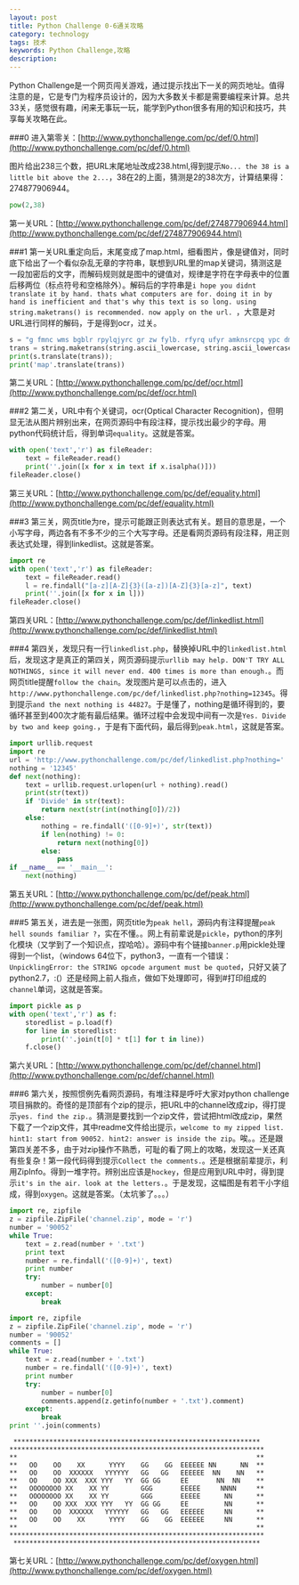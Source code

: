 ```yaml
---
layout: post
title: Python Challenge 0-6通关攻略
category: technology
tags: 技术
keywords: Python Challenge,攻略
description:
---
```

Python Challenge是一个网页闯关游戏，通过提示找出下一关的网页地址。值得注意的是，它是专门为程序员设计的，因为大多数关卡都是需要编程来计算。总共33关，感觉很有趣，闲来无事玩一玩，能学到Python很多有用的知识和技巧，共享每关攻略在此。

###0
进入第零关：[http://www.pythonchallenge.com/pc/def/0.html](http://www.pythonchallenge.com/pc/def/0.html)

图片给出238三个数，把URL末尾地址改成238.html,得到提示`No... the 38 is a little bit above the 2...`，38在2的上面，猜测是2的38次方，计算结果得：274877906944。

```python
pow(2,38)
```

第一关URL：[http://www.pythonchallenge.com/pc/def/274877906944.html](http://www.pythonchallenge.com/pc/def/274877906944.html)

###1
第一关URL重定向后，末尾变成了map.html，细看图片，像是键值对，同时底下给出了一个看似杂乱无章的字符串，联想到URL里的map关键词，猜测这是一段加密后的文字，而解码规则就是图中的键值对，规律是字符在字母表中的位置后移两位（标点符号和空格除外）。解码后的字符串是`i hope you didnt translate it by hand. thats what computers are for. doing it in by hand is inefficient and that's why this text is so long. using string.maketrans() is recommended. now apply on the url. `，大意是对URL进行同样的解码，于是得到ocr，过关。

```python
s = "g fmnc wms bgblr rpylqjyrc gr zw fylb. rfyrq ufyr amknsrcpq ypc dmp. bmgle gr gl zw fylb gq glcddgagclr ylb rfyr'q ufw rfgq rcvr gq qm jmle. sqgle qrpgle.kyicrpylq() gq pcamkkclbcb. lmu ynnjw ml rfc spj."
trans = string.maketrans(string.ascii_lowercase, string.ascii_lowercase[2:] + string.ascii_lowercase[0:2]);
print(s.translate(trans));
print('map'.translate(trans))
```

第二关URL：[http://www.pythonchallenge.com/pc/def/ocr.html](http://www.pythonchallenge.com/pc/def/ocr.html)

###2
第二关，URL中有个关键词，ocr(Optical Character Recognition)，但明显无法从图片辨别出来，在网页源码中有段注释，提示找出最少的字母。用python代码统计后，得到单词`equality`。这就是答案。

```python
with open('text','r') as fileReader:
    text = fileReader.read()
    print(''.join([x for x in text if x.isalpha()]))
fileReader.close()
```

第三关URL：[http://www.pythonchallenge.com/pc/def/equality.html](http://www.pythonchallenge.com/pc/def/equality.html)

###3
第三关，网页title为re，提示可能跟正则表达式有关。题目的意思是，一个小写字母，两边各有不多不少的三个大写字母。还是看网页源码有段注释，用正则表达式处理，得到linkedlist。这就是答案。

```python
import re
with open('text','r') as fileReader:
    text = fileReader.read()
    l = re.findall("[a-z][A-Z]{3}([a-z])[A-Z]{3}[a-z]", text)
    print(''.join([x for x in l]))
fileReader.close()
```

第四关URL：[http://www.pythonchallenge.com/pc/def/linkedlist.html](http://www.pythonchallenge.com/pc/def/linkedlist.html)

###4
第四关，发现只有一行`linkedlist.php`，替换掉URL中的`linkedlist.html`后，发现这才是真正的第四关，网页源码提示`urllib may help. DON'T TRY ALL NOTHINGS, since it will never end. 400 times is more than enough.`。而网页title提醒`follow the chain`。发现图片是可以点击的，进入`http://www.pythonchallenge.com/pc/def/linkedlist.php?nothing=12345`。得到提示`and the next nothing is 44827`。于是懂了，nothing是循环得到的，要循环甚至到400次才能有最后结果。循环过程中会发现中间有一次是`Yes. Divide by two and keep going.`，于是有下面代码，最后得到`peak.html`，这就是答案。

```python
import urllib.request
import re
url = 'http://www.pythonchallenge.com/pc/def/linkedlist.php?nothing='
nothing = '12345'
def next(nothing):
    text = urllib.request.urlopen(url + nothing).read()
    print(str(text))
    if 'Divide' in str(text):
        return next(str(int(nothing[0])/2))
    else:
        nothing = re.findall('([0-9]+)', str(text))
        if len(nothing) != 0:
            return next(nothing[0])
        else:
            pass
if __name__ == '__main__':
    next(nothing)
```

第五关URL：[http://www.pythonchallenge.com/pc/def/peak.html](http://www.pythonchallenge.com/pc/def/peak.html)

###5
第五关，进去是一张图，网页title为`peak hell`，源码内有注释提醒`peak hell sounds familiar ?`，实在不懂。。网上有前辈说是`pickle`，python的序列化模块（又学到了一个知识点，捏哈哈）。源码中有个链接`banner.p`用pickle处理得到一个list，（windows 64位下，python3，一直有一个错误：`UnpicklingError: the STRING opcode argument must be quoted`，只好又装了python2.7，:(）还是经网上前人指点，做如下处理即可，得到#打印组成的`channel`单词，这就是答案。

```python
import pickle as p
with open('text','r') as f:
    storedlist = p.load(f)
    for line in storedlist:
        print(''.join(t[0] * t[1] for t in line))
    f.close()
```

第六关URL：[http://www.pythonchallenge.com/pc/def/channel.html](http://www.pythonchallenge.com/pc/def/channel.html)

###6
第六关，按照惯例先看网页源码，有堆注释是呼吁大家对python challenge项目捐款的。奇怪的是顶部有个zip的提示，把URL中的channel改成zip，得打提示`yes. find the zip.`。猜测是要找到一个zip文件，尝试把html改成zip，果然下载了一个zip文件，其中readme文件给出提示，`welcome to my zipped list. hint1: start from 90052. hint2: answer is inside the zip`。唉。。还是跟第四关差不多，由于对zip操作不熟悉，可耻的看了网上的攻略，发现这一关还真有些复杂！第一段代码得到提示`Collect the comments.`。还是根据前辈提示，利用ZipInfo。得到一堆字符。辨别出应该是`hockey`，但是应用到URL中时，得到提示`it's in the air. look at the letters.`。于是发现，这幅图是有若干小字组成，得到`oxygen`。这就是答案。（太坑爹了。。。）

```python
import re, zipfile
z = zipfile.ZipFile('channel.zip', mode = 'r')
number = '90052'
while True:
    text = z.read(number + '.txt')
    print text
    number = re.findall('([0-9]+)', text)
    print number
    try:
        number = number[0]
    except:
        break
```

```python
import re, zipfile
z = zipfile.ZipFile('channel.zip', mode = 'r')
number = '90052'
comments = []
while True:
    text = z.read(number + '.txt')
    number = re.findall('([0-9]+)', text)
    print number
    try:
        number = number[0]
        comments.append(z.getinfo(number + '.txt').comment)
    except:
        break
print ''.join(comments)
```
```
 **************************************************************
****************************************************************
**                                                            **
**   OO    OO    XX      YYYY    GG    GG  EEEEEE NN      NN  **
**   OO    OO  XXXXXX   YYYYYY   GG   GG   EEEEEE  NN    NN   **
**   OO    OO XXX  XXX YYY   YY  GG GG     EE       NN  NN    **
**   OOOOOOOO XX    XX YY        GGG       EEEEE     NNNN     **
**   OOOOOOOO XX    XX YY        GGG       EEEEE      NN      **
**   OO    OO XXX  XXX YYY   YY  GG GG     EE         NN      **
**   OO    OO  XXXXXX   YYYYYY   GG   GG   EEEEEE     NN      **
**   OO    OO    XX      YYYY    GG    GG  EEEEEE     NN      **
**                                                            **
****************************************************************
 **************************************************************
```

第七关URL：[http://www.pythonchallenge.com/pc/def/oxygen.html](http://www.pythonchallenge.com/pc/def/oxygen.html)
